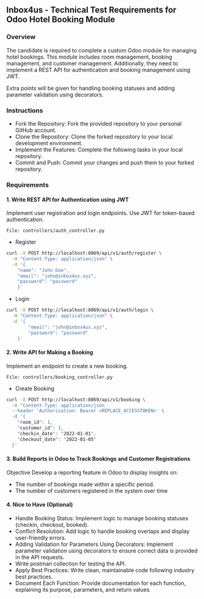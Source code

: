 ## Inbox4us - Technical Test Requirements for Odoo Hotel Booking Module
### Overview
The candidate is required to complete a custom Odoo module for managing hotel bookings. This module includes room management, booking management, and customer management. Additionally, they need to implement a REST API for authentication and booking management using JWT.

Extra points will be given for handling booking statuses and adding parameter validation using decorators.

### Instructions
- Fork the Repository: Fork the provided repository to your personal GitHub account.
- Clone the Repository: Clone the forked repository to your local development environment.
- Implement the Features: Complete the following tasks in your local repository.
- Commit and Push: Commit your changes and push them to your forked repository.

### Requirements
#### 1. Write REST API for Authentication using JWT
Implement user registration and login endpoints.
Use JWT for token-based authentication.

```
File: controllers/auth_controller.py
```

- Register
```bash
curl -X POST http://localhost:8069/api/v1/auth/register \
  -H "Content-Type: application/json" \
  -d '{
    "name": "John Doe",
    "email": "john@inbox4us.xyz",
    "password": "password"
    }'
```

- Login 
```bash
curl -X POST http://localhost:8069/api/v1/auth/login \
  -H "Content-Type: application/json" \
  -d '{
        "email": "john@inbox4us.xyz",
        "password": "password"
    }'
```

#### 2. Write API for Making a Booking
Implement an endpoint to create a new booking.
```
File: controllers/booking_controller.py
```

- Create Booking
```bash
curl -X POST http://localhost:8069/api/v1/booking \
  -H "Content-Type: application/json
  --header 'Authorization: Bearer <REPLACE_ACCESSTOKEN>' \
  -d '{
    "room_id": 1,
    "customer_id": 1,
    "checkin_date": "2022-01-01",
    "checkout_date": "2022-01-05"
  }'
```

#### 3. Build Reports in Odoo to Track Bookings and Customer Registrations
Objective
Develop a reporting feature in Odoo to display insights on:

- The number of bookings made within a specific period.
- The number of customers registered in the system over time

#### 4. Nice to Have (Optional)
- Handle Booking Status: Implement logic to manage booking statuses (checkin, checkout, booked).
- Conflict Resolution: Add logic to handle booking overlaps and display user-friendly errors.
- Adding Validation for Parameters Using Decorators: Implement parameter validation using decorators to ensure correct data is provided in the API requests.
- Write postman collection for testing the API.
- Apply Best Practices: Write clean, maintainable code following industry best practices.
- Document Each Function: Provide documentation for each function, explaining its purpose, parameters, and return values.
